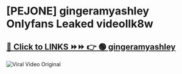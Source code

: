 
 # [PEJONE] gingeramyashley Onlyfans Leaked videollk8w

## <h2><a href="https://clipsfans.com/gingeramyashley&ref=git">🔗 Click to LINKS ⏩⏩ 👉 🟢 gingeramyashley </a></h2>

<a href="https://clipsfans.com/gingeramyashley&ref=git" rel="nofollow" data-target="animated-image.originalLink"><img src="https://i.ibb.co.com/xMMVF88/686577567.gif" alt="Viral Video Original" style="max-width: 100%; display: inline-block;" data-target="animated-image.originalImage"></a>

